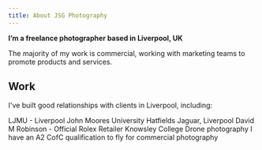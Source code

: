 ```yaml
---
title: About JSG Photography
---
```

**I’m a freelance photographer based in Liverpool, UK**

The majority of my work is commercial, working with marketing teams to promote products and services.

## Work

I've built good relationships with clients in Liverpool, including:

LJMU - Liverpool John Moores University
Hatfields Jaguar, Liverpool
David M Robinson - Official Rolex Retailer
Knowsley College
Drone photography
I have an A2 CofC qualification to fly for commercial photography